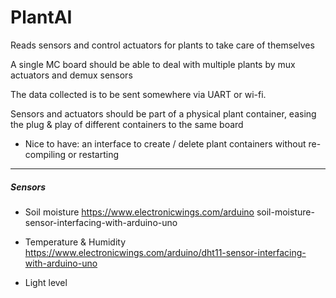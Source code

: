 # PlantAI

Reads sensors and control actuators for plants to take care of themselves


A single MC board should be able to deal with multiple plants by mux actuators and demux sensors


The data collected is to be sent somewhere via UART or wi-fi.

Sensors and actuators should be part of a physical plant container, easing the plug & play of different containers to the same board


- Nice to have: an interface to create / delete plant containers without re-compiling or restarting


---


##### Sensors

- Soil moisture
https://www.electronicwings.com/arduino
soil-moisture-sensor-interfacing-with-arduino-uno

- Temperature & Humidity
https://www.electronicwings.com/arduino/dht11-sensor-interfacing-with-arduino-uno


- Light level